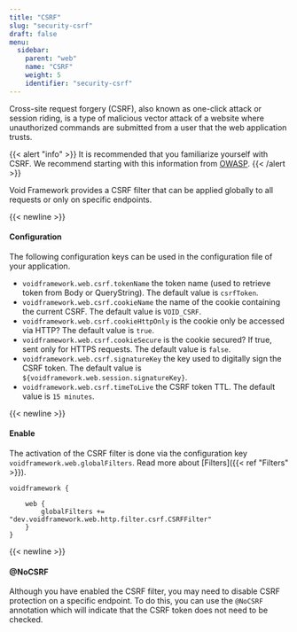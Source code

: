 ```yaml
---
title: "CSRF"
slug: "security-csrf"
draft: false
menu:
  sidebar:
    parent: "web"
    name: "CSRF"
    weight: 5
    identifier: "security-csrf"
---
```


Cross-site request forgery (CSRF), also known as one-click attack or session riding, is a type of malicious vector attack of a website where unauthorized commands are submitted from a user that the web application trusts.

{{< alert "info" >}}
It is recommended that you familiarize yourself with CSRF. We recommend starting with this information from <a href="https://owasp.org/www-community/attacks/csrf">OWASP</a>.
{{< /alert >}}

Void Framework provides a CSRF filter that can be applied globally to all requests or only on specific endpoints.



{{< newline >}}
#### Configuration

The following configuration keys can be used in the configuration file of your application.

* `voidframework.web.csrf.tokenName` the token name (used to retrieve token from Body or QueryString). The default value is `csrfToken`.
* `voidframework.web.csrf.cookieName` the name of the cookie containing the current CSRF. The default value is `VOID_CSRF`.
* `voidframework.web.csrf.cookieHttpOnly` is the cookie only be accessed via HTTP? The default value is `true`.
* `voidframework.web.csrf.cookieSecure` is the cookie secured? If true, sent only for HTTPS requests. The default value is `false`.
* `voidframework.web.csrf.signatureKey` the key used to digitally sign the CSRF token. The default value is `${voidframework.web.session.signatureKey}`.
* `voidframework.web.csrf.timeToLive` the CSRF token TTL. The default value is `15 minutes`.



{{< newline >}}
#### Enable


The activation of the CSRF filter is done via the configuration key `voidframework.web.globalFilters`. Read more about [Filters]({{< ref "Filters" >}}).


```text
voidframework {

    web {
        globalFilters += "dev.voidframework.web.http.filter.csrf.CSRFFilter"
    }
}
```



{{< newline >}}
#### @NoCSRF

Although you have enabled the CSRF filter, you may need to disable CSRF protection on a specific endpoint. To do this, you can use the `@NoCSRF` annotation which will indicate that the CSRF token does not need to be checked.

